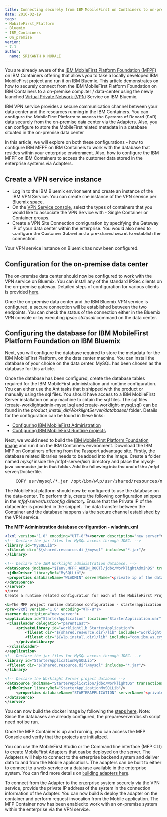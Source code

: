 ```yaml
---
title: Connecting securely from IBM MobileFirst on Containers to on-premise systems
date: 2016-02-19
tags:
- MobileFirst_Platform
- Bluemix
- IBM_Containers
- On_premise
verion:
- 7.1
author:
  name: SRIKANTH K MURALI 
---
```

You are already aware of the [IBM MobileFirst Platform Foundation (MFPF)](https://developer.ibm.com/mobilefirstplatform/documentation/getting-started-7-1/bluemix/run-foundation-on-bluemix) on IBM Containers offering that allows you to take a locally developed IBM MobileFirst project and run it on IBM Bluemix. This article demonstrates on how to securely connect from the IBM MobileFirst Platform Foundation on IBM Containers to a on-premise computer / data-center using the newly launched [Virtual Private Network (VPN)](https://www.ng.bluemix.net/docs/services/vpn/index.html) Service on IBM Bluemix.

IBM VPN service provides a secure communication channel between your data center and the resources running in the IBM Containers. You can configure the MobileFirst Platform to access the Systems of Record (SoR) data securely from the on-premise data center via the Adapters. Also, you can configure to store the MobileFirst related metadata in a database situated in the on-premise data center.

In this article, we will explore on both these configurations - how to configure IBM MFPF on IBM Containers to work with the database that resides within your enterprise environment. Also, how to configure the IBM MFPF on IBM Containers to access the customer data stored in the enterprise systems via Adapters.

## Create a VPN service instance

* Log in to the IBM Bluemix environment and create an instance of the IBM VPN Service. You can create one instance of the VPN service per Bluemix space.
* On the <a href="https://www.ng.bluemix.net/docs/services/vpn/index.html" target="_blank">VPN Service console</a>, select the types of containers that you would like to associate the VPN Service with - Single Container or Container groups.
* Create a VPN Site Connection configuration by specifying the Gateway IP of your data center within the enterprise. You would also need to configure the Customer Subnet and a pre-shared secret to establish the connection.
    
Your VPN service instance on Bluemix has now been configured.

## Configuration for the on-premise data center
The on-premise data center should now be configured to work with the VPN service on Bluemix. You can install any of the standard IPSec clients on the on-premise gateway. Detailed steps of configuration for various clients is provided [here](https://www.ng.bluemix.net/docs/services/vpn/onpremises_gateway.html).

Once the on-premise data center and the IBM Bluemix VPN service is configured, a secure connection will be established between the two endpoints. You can check the status of the connection either in the Bluemix VPN console or by executing *ipsec statusall* command on the data center.

## Configuring the database for IBM MobileFirst Platform Foundation on IBM Bluemix
Next, you will configure the database required to store the metadata for the IBM MobileFirst Platform, on the data center machine. You can install the database of your choice on the data center. MySQL has been chosen as the database for this article.

Once the database has been configured, create the database tables required for the IBM MobileFirst administration and runtime configuration. You can either use the Ant tasks that is shipped with the product or manually using the sql files. You should have access to a IBM MobileFirst Server installation on any machine to obtain the sql files. The sql files (create-worklightadmin-mysql.sql and create-worklight-mysql.sql) can be found in the <em>product_install_dir/WorklightServer/databases/</em> folder. Details for the configuration can be found in these links:

* [Configuring IBM MobileFirst Administration](https://www-01.ibm.com/support/knowledgecenter/SSHS8R_7.1.0/com.ibm.worklight.installconfig.doc/install_config/t_wlconsole_install.html)
* [Configuring IBM MobileFirst Runtime projects](https://www-01.ibm.com/support/knowledgecenter/SSHS8R_7.1.0/com.ibm.worklight.deploy.doc/deploy/c_deploy_wl_project.html)

Next, we would need to build the [IBM MobileFirst Platform Foundation image](https://www-01.ibm.com/support/knowledgecenter/SSHS8R_7.1.0/com.ibm.worklight.deploy.doc/deploy/c_server_image_ov.html) and run it on the IBM Containers environment.
Download the IBM MFP on Containers offering from the Passport advantage site. Firstly, the database related libraries needs to be added into the image. Create a folder named *mysql* inside the /mfpf-server/usr/ directory and place the mysql-java-connector jar in that folder. Add the following into the end of the /mfpf-server/Dockerfile.
<pre>    COPY usr/mysql/*.jar /opt/ibm/wlp/usr/shared/resources/mysql/
</pre>
The MobileFirst platform should now be configured to use the database on the data-center. To perform this, create the following configuration snippets in the *mfpf-server/usr/config* directory. Ensure that the Private IP of the datacenter is provided in the snippet. The data transfer between the Container and the database happens via the secure channel established by the VPN service.

**The MFP Administration database configuration - wladmin.xml**

```xml
<?xml version="1.0" encoding="UTF-8"?><server description="new server">
<!-- Declare the jar files for MySQL access through JDBC. -->
<library id="MySQLLib">
 <fileset dir="${shared.resource.dir}/mysql" includes="*.jar"/>
</library>

<!-- Declare the IBM Worklight administration database. -->
<dataSource jndiName="${env.MFPF_ADMIN_ROOT}/jdbc/WorklightAdminDS" transactional="false">
 <jdbcDriver libraryRef="MySQLLib"/>
 <properties databaseName="WLADMIN" serverName="<private ip of the datacenter>" portNumber="3306" user="mysqluser" password="mysqlpass"/>
</dataSource>
</server>
</pre>
Create a runtime related configuration for each of the MobileFirst Projects. The project name used here is *StarterApplication*

<b>The MFP project runtime database configuration - starterapplication.xml</b>
<pre><?xml version="1.0" encoding="UTF-8"?>
<server description="new server">
<application id="StarterApplication" location="StarterApplication.war" name="StarterApplication" type="war">
 <classloader delegation="parentLast">
     <privateLibrary id="worklightlib_StarterApplication">
         <fileset dir="${shared.resource.dir}/lib" includes="worklight-jee-library.jar"/>
         <fileset dir="${wlp.install.dir}/lib" includes="com.ibm.ws.crypto.passwordutil*.jar"/>
     </privateLibrary>
 </classloader>
</application>
<!-- Declare the jar files for MySQL access through JDBC. -->
<library id="StarterApplicationMySQLLib">
 <fileset dir="${shared.resource.dir}/mysql" includes="*.jar"/>
</library>

<!-- Declare the Worklight Server project database -->
<dataSource jndiName="StarterApplication/jdbc/WorklightDS" transactional="false">
 <jdbcDriver libraryRef="StarterApplicationMySQLLib"/>
     <properties databaseName="STARTERAPPLICATION" serverName="<private ip of the datacenter>" portNumber="3306" user="mysqluser" password="mysqlpass"/>
</dataSource>
</server>
```

You can now build the docker image by following the [steps here](https://www-01.ibm.com/support/knowledgecenter/SSHS8R_7.1.0/com.ibm.worklight.deploy.doc/deploy/t_build_run_server_container.html). Note: Since the databases are already configured, the prepareserverdbs.sh script need not be run.

Once the MFP Container is up and running, you can access the MFP Console and verify that the projects are initialized.

You can use the MobileFirst Studio or the Command line interface (MFP CLI) to create MobileFirst Adapters that can be deployed on the server. The Adapters will help to connect to the enterprise backend system and deliver data to and from the Mobile applications. The adapters can be built to either to connect to a web-service or a database available in the enterprise system. You can find more details on [building adapters here](https://www-01.ibm.com/support/knowledgecenter/SSHS8R_7.1.0/com.ibm.worklight.dev.doc/devref/c_DevelopingTheServer-sideOfAnIBMWorklightApplication.html).

To connect from the Adapter to the enterprise system securely via the VPN service, provide the private IP address of the system in the connection information of the Adapter. You can now build &amp; deploy the adapter on the container and perform request invocation from the Mobile application. The MFP Container now has been enabled to work with an on-premise system within the enterprise via the VPN service.